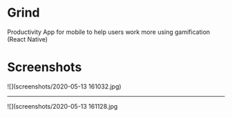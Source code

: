 # Grind
 Productivity App for mobile to help users work more using gamification (React Native)

# Screenshots

![](screenshots/2020-05-13 161032.jpg)

---

![](screenshots/2020-05-13 161128.jpg
